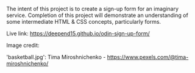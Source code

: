 The intent of this project is to create a sign-up form for an imaginary service. Completion of this project will demonstrate an understanding of some intermediate HTML & CSS concepts, particularly forms.

Live link: https://deepend15.github.io/odin-sign-up-form/

Image credit:

'basketball.jpg': Tima Miroshnichenko - https://www.pexels.com/@tima-miroshnichenko/